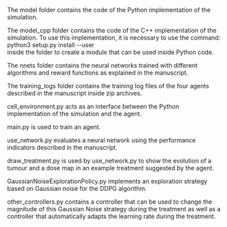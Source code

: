The model folder contains the code of the Python implementation of the simulation.

The model_cpp folder contains the code of the C++ implementation of the simulation.
To use this implementation, it is necessary to use the command:  
        python3 setup.py install --user   
inside the folder to create a module that can be used inside Python code.


The nnets folder contains the neural networks trained with different algorithms and reward functions as explained in the manuscript.

The training_logs folder contains the training log files of the four agents described in the manuscript inside zip archives.

cell_environment.py acts as an interface between the Python implementation of the simulation and the agent.

main.py is used to train an agent.

use_network.py evaluates a neural network using the performance indicators described in the manuscript.

draw_treatment.py is used by use_network.py to show the evolution of a tumour and a dose map in an example treatment suggested by the agent.

GaussianNoiseExplorationPolicy.py implements an exploration strategy based on Gaussian noise for the DDPG algorithm.

other_controllers.py contains a controller that can be used to change the magnitude of this Gaussian Noise strategy during the treatment as well as a controller that automatically adapts the learning rate during the treatment.


